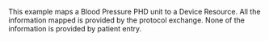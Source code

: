 This example maps a Blood Pressure PHD unit to a Device Resource. All the information mapped is provided by the protocol exchange. None of the information is provided by patient entry.